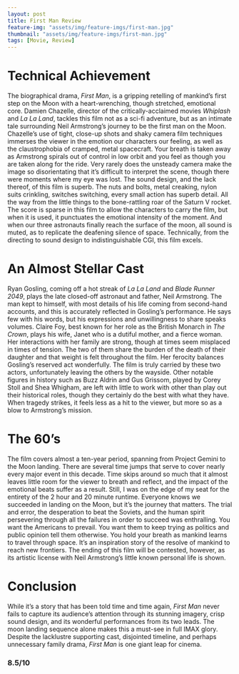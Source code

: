 ```yaml
---
layout: post
title: First Man Review
feature-img: "assets/img/feature-imgs/first-man.jpg"
thumbnail: "assets/img/feature-imgs/first-man.jpg"
tags: [Movie, Review]
---
```


# Technical Achievement

The biographical drama, *First Man*, is a gripping retelling of mankind’s first step on the Moon with a heart-wrenching, though stretched, emotional core. Damien Chazelle, director of the critically-acclaimed movies *Whiplash* and *La La Land*, tackles this film not as a sci-fi adventure, but as an intimate tale surrounding Neil Armstrong’s journey to be the first man on the Moon. Chazelle’s use of tight, close-up shots and shaky camera film techniques immerses the viewer in the emotion our characters our feeling, as well as the claustrophobia of cramped, metal spacecraft. Your breath is taken away as Armstrong spirals out of control in low orbit and you feel as though you are taken along for the ride. Very rarely does the unsteady camera make the image so disorientating that it’s difficult to interpret the scene, though there were moments where my eye was lost. The sound design, and the lack thereof, of this film is superb. The nuts and bolts, metal creaking, nylon suits crinkling, switches switching, every small action has superb detail. All the way from the little things to the bone-rattling roar of the Saturn V rocket. The score is sparse in this film to allow the characters to carry the film, but when it is used, it punctuates the emotional intensity of the moment. And when our three astronauts finally reach the surface of the moon, all sound is muted, as to replicate the deafening silence of space. Technically, from the directing to sound design to indistinguishable CGI, this film excels.

# An Almost Stellar Cast

Ryan Gosling, coming off a hot streak of *La La Land* and *Blade Runner 2049*, plays the late closed-off astronaut and father, Neil Armstrong. The man kept to himself, with most details of his life coming from second-hand accounts, and this is accurately reflected in Gosling’s performance. He says few with his words, but his expressions and unwillingness to share speaks volumes. Claire Foy, best known for her role as the British Monarch in *The Crown*, plays his wife, Janet who is a dutiful mother, and a fierce woman. Her interactions with her family are strong, though at times seem misplaced in times of tension. The two of them share the burden of the death of their daughter and that weight is felt throughout the film. Her ferocity balances Gosling’s reserved act wonderfully. The film is truly carried by these two actors, unfortunately leaving the others by the wayside. Other notable figures in history such as Buzz Aldrin and Gus Grissom, played by Corey Stoll and Shea Whigham, are left with little to work with other than play out their historical roles, though they certainly do the best with what they have. When tragedy strikes, it feels less as a hit to the viewer, but more so as a blow to Armstrong’s mission.

# The 60’s

The film covers almost a ten-year period, spanning from Project Gemini to the Moon landing. There are several time jumps that serve to cover nearly every major event in this decade. Time skips around so much that it almost leaves little room for the viewer to breath and reflect, and the impact of the emotional beats suffer as a result. Still, I was on the edge of my seat for the entirety of the 2 hour and 20 minute runtime. Everyone knows we succeeded in landing on the Moon, but it’s the journey that matters. The trial and error, the desperation to beat the Soviets, and the human spirit persevering through all the failures in order to succeed was enthralling. You want the Americans to prevail. You want them to keep trying as politics and public opinion tell them otherwise. You hold your breath as mankind learns to travel through space. It’s an inspiration story of the resolve of mankind to reach new frontiers. The ending of this film will be contested, however, as its artistic license with Neil Armstrong’s little known personal life is shown.

# Conclusion

While it’s a story that has been told time and time again, *First Man* never fails to capture its audience’s attention through its stunning imagery, crisp sound design, and its wonderful performances from its two leads. The moon landing sequence alone makes this a must-see in full IMAX glory. Despite the lacklustre supporting cast, disjointed timeline, and perhaps unnecessary family drama, *First Man* is one giant leap for cinema.

### 8.5/10
